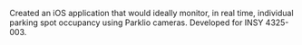 Created an iOS application that would ideally monitor, in real time, individual parking spot occupancy using Parklio cameras. 
Developed for INSY 4325-003.
